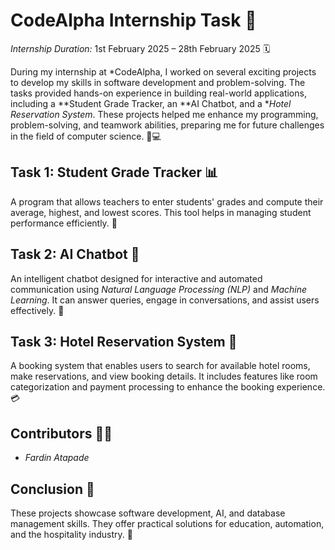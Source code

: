 # CodeAlpha Internship Task 💼 

*Internship Duration:* 1st February 2025 – 28th February 2025 🗓  

During my internship at *CodeAlpha, I worked on several exciting projects to develop my skills in software development and problem-solving. The tasks provided hands-on experience in building real-world applications, including a **Student Grade Tracker, an **AI Chatbot, and a **Hotel Reservation System*. These projects helped me enhance my programming, problem-solving, and teamwork abilities, preparing me for future challenges in the field of computer science. 🤖💻

## Task 1: Student Grade Tracker 📊  
A program that allows teachers to enter students' grades and compute their average, highest, and lowest scores. This tool helps in managing student performance efficiently. 🏫

## Task 2: AI Chatbot 🤖  
An intelligent chatbot designed for interactive and automated communication using *Natural Language Processing (NLP)* and *Machine Learning*. It can answer queries, engage in conversations, and assist users effectively. 💬

## Task 3: Hotel Reservation System 🏨  
A booking system that enables users to search for available hotel rooms, make reservations, and view booking details. It includes features like room categorization and payment processing to enhance the booking experience. 💳

## Contributors 👨‍💻  
- *Fardin Atapade*  

## Conclusion 🎯  
These projects showcase software development, AI, and database management skills. They offer practical solutions for education, automation, and the hospitality industry. 🌟
